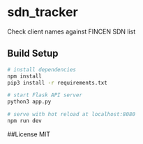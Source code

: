 # sdn_tracker

Check client names against FINCEN SDN list

## Build Setup

``` bash
# install dependencies
npm install
pip3 install -r requirements.txt

# start Flask API server
python3 app.py

# serve with hot reload at localhost:8080
npm run dev
```

##License
MIT